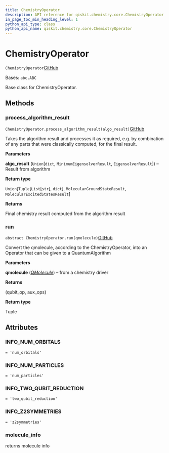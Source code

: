 ```yaml
---
title: ChemistryOperator
description: API reference for qiskit.chemistry.core.ChemistryOperator
in_page_toc_min_heading_level: 1
python_api_type: class
python_api_name: qiskit.chemistry.core.ChemistryOperator
---
```


# ChemistryOperator

<span id="qiskit.chemistry.core.ChemistryOperator" />

`ChemistryOperator`[GitHub](https://github.com/qiskit-community/qiskit-aqua/tree/stable/0.9/qiskit/chemistry/core/chemistry_operator.py "view source code")

Bases: `abc.ABC`

Base class for ChemistryOperator.

## Methods

### process\_algorithm\_result

<span id="qiskit.chemistry.core.ChemistryOperator.process_algorithm_result" />

`ChemistryOperator.process_algorithm_result(algo_result)`[GitHub](https://github.com/qiskit-community/qiskit-aqua/tree/stable/0.9/qiskit/chemistry/core/chemistry_operator.py "view source code")

Takes the algorithm result and processes it as required, e.g. by combination of any parts that were classically computed, for the final result.

**Parameters**

**algo\_result** (`Union`\[`dict`, `MinimumEigensolverResult`, `EigensolverResult`]) – Result from algorithm

**Return type**

`Union`\[`Tuple`\[`List`\[`str`], `dict`], `MolecularGroundStateResult`, `MolecularExcitedStatesResult`]

**Returns**

Final chemistry result computed from the algorithm result

### run

<span id="qiskit.chemistry.core.ChemistryOperator.run" />

`abstract ChemistryOperator.run(qmolecule)`[GitHub](https://github.com/qiskit-community/qiskit-aqua/tree/stable/0.9/qiskit/chemistry/core/chemistry_operator.py "view source code")

Convert the qmolecule, according to the ChemistryOperator, into an Operator that can be given to a QuantumAlgorithm

**Parameters**

**qmolecule** ([*QMolecule*](qiskit.chemistry.QMolecule "qiskit.chemistry.QMolecule")) – from a chemistry driver

**Returns**

(qubit\_op, aux\_ops)

**Return type**

Tuple

## Attributes

<span id="qiskit.chemistry.core.ChemistryOperator.INFO_NUM_ORBITALS" />

### INFO\_NUM\_ORBITALS

`= 'num_orbitals'`

<span id="qiskit.chemistry.core.ChemistryOperator.INFO_NUM_PARTICLES" />

### INFO\_NUM\_PARTICLES

`= 'num_particles'`

<span id="qiskit.chemistry.core.ChemistryOperator.INFO_TWO_QUBIT_REDUCTION" />

### INFO\_TWO\_QUBIT\_REDUCTION

`= 'two_qubit_reduction'`

<span id="qiskit.chemistry.core.ChemistryOperator.INFO_Z2SYMMETRIES" />

### INFO\_Z2SYMMETRIES

`= 'z2symmetries'`

<span id="qiskit.chemistry.core.ChemistryOperator.molecule_info" />

### molecule\_info

returns molecule info

